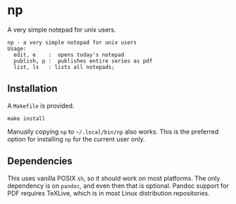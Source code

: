 # np

A very simple notepad for unix users.

```
np - a very simple notepad for unix users
Usage:
  edit, e    :  opens today's notepad
  publish, p :  publishes entire series as pdf
  list, ls   : lists all notepads;
```

## Installation

A `Makefile` is provided.

`make install`

Manually copying `np` to `~/.local/bin/np` also works. This is the preferred option for installing `np` for the current user only.

## Dependencies

This uses vanilla POSIX `sh`, so it should work on most platforms. The only dependency is on `pandoc`, and even then that is optional. Pandoc support for PDF requires TeXLive, which is in most Linux distribution repositories.

